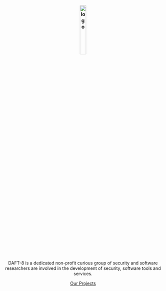 <h3 align="center"><img src="https://avatars.githubusercontent.com/u/101949494?s=1000" alt="logo" width="20%"></h3>

<p align="center">
    <br>DAFT-8 is a dedicated non-profit curious group of security and software researchers are involved in the development of security, software tools and services.
    <p align="center"><a href="https://github.com/orgs/DAFT-8/repositories">Our Projects</a><p>
</p>
